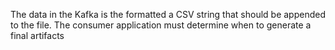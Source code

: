 
The data in the Kafka is the formatted a CSV string that should be appended to the file.
The consumer application must determine when to generate a final artifacts